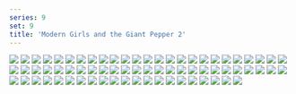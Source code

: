 ```yaml
---
series: 9
set: 9
title: 'Modern Girls and the Giant Pepper 2'
---
```


![](../../../../assets/modern-fried-snake/part-9/modern674-chapter6cover2.jpg)
![](../../../../assets/modern-fried-snake/part-9/modern675.jpg)
![](../../../../assets/modern-fried-snake/part-9/modern676.jpg)
![](../../../../assets/modern-fried-snake/part-9/modern677.jpg)
![](../../../../assets/modern-fried-snake/part-9/modern678.jpg)
![](../../../../assets/modern-fried-snake/part-9/modern679.jpg)
![](../../../../assets/modern-fried-snake/part-9/modern680.jpg)
![](../../../../assets/modern-fried-snake/part-9/modern681.jpg)
![](../../../../assets/modern-fried-snake/part-9/modern682.jpg)
![](../../../../assets/modern-fried-snake/part-9/modern683.jpg)
![](../../../../assets/modern-fried-snake/part-9/modern684.jpg)
![](../../../../assets/modern-fried-snake/part-9/modern685.jpg)
![](../../../../assets/modern-fried-snake/part-9/modern686.jpg)
![](../../../../assets/modern-fried-snake/part-9/modern687.jpg)
![](../../../../assets/modern-fried-snake/part-9/modern688.jpg)
![](../../../../assets/modern-fried-snake/part-9/modern689.jpg)
![](../../../../assets/modern-fried-snake/part-9/modern690.jpg)
![](../../../../assets/modern-fried-snake/part-9/modern691.jpg)
![](../../../../assets/modern-fried-snake/part-9/modern692.jpg)
![](../../../../assets/modern-fried-snake/part-9/modern693.jpg)
![](../../../../assets/modern-fried-snake/part-9/modern694.jpg)
![](../../../../assets/modern-fried-snake/part-9/modern695.jpg)
![](../../../../assets/modern-fried-snake/part-9/modern696.jpg)
![](../../../../assets/modern-fried-snake/part-9/modern697.jpg)
![](../../../../assets/modern-fried-snake/part-9/modern698.jpg)
![](../../../../assets/modern-fried-snake/part-9/modern699.jpg)
![](../../../../assets/modern-fried-snake/part-9/modern700.jpg)
![](../../../../assets/modern-fried-snake/part-9/modern701.jpg)
![](../../../../assets/modern-fried-snake/part-9/modern702.jpg)
![](../../../../assets/modern-fried-snake/part-9/modern703.jpg)
![](../../../../assets/modern-fried-snake/part-9/modern704.jpg)
![](../../../../assets/modern-fried-snake/part-9/modern705.jpg)
![](../../../../assets/modern-fried-snake/part-9/modern706.jpg)
![](../../../../assets/modern-fried-snake/part-9/modern707.jpg)
![](../../../../assets/modern-fried-snake/part-9/modern708.jpg)
![](../../../../assets/modern-fried-snake/part-9/modern709.jpg)
![](../../../../assets/modern-fried-snake/part-9/modern710.jpg)
![](../../../../assets/modern-fried-snake/part-9/modern711.jpg)
![](../../../../assets/modern-fried-snake/part-9/modern712.jpg)
![](../../../../assets/modern-fried-snake/part-9/modern713.jpg)
![](../../../../assets/modern-fried-snake/part-9/modern714.jpg)
![](../../../../assets/modern-fried-snake/part-9/modern715.jpg)
![](../../../../assets/modern-fried-snake/part-9/modern716.jpg)
![](../../../../assets/modern-fried-snake/part-9/modern717.jpg)
![](../../../../assets/modern-fried-snake/part-9/modern718.jpg)
![](../../../../assets/modern-fried-snake/part-9/modern719.jpg)
![](../../../../assets/modern-fried-snake/part-9/modern720.jpg)
![](../../../../assets/modern-fried-snake/part-9/modern721.jpg)
![](../../../../assets/modern-fried-snake/part-9/modern722.jpg)
![](../../../../assets/modern-fried-snake/part-9/modern723.jpg)
![](../../../../assets/modern-fried-snake/part-9/modern724.jpg)
![](../../../../assets/modern-fried-snake/part-9/modern725.jpg)
![](../../../../assets/modern-fried-snake/part-9/modern726.jpg)
![](../../../../assets/modern-fried-snake/part-9/modern727.jpg)
![](../../../../assets/modern-fried-snake/part-9/modern728.jpg)
![](../../../../assets/modern-fried-snake/part-9/modern729.jpg)
![](../../../../assets/modern-fried-snake/part-9/modern730.jpg)
![](../../../../assets/modern-fried-snake/part-9/modern731.jpg)
![](../../../../assets/modern-fried-snake/part-9/modern732.jpg)
![](../../../../assets/modern-fried-snake/part-9/modern733.jpg)
![](../../../../assets/modern-fried-snake/part-9/modern734.jpg)
![](../../../../assets/modern-fried-snake/part-9/modern735.jpg)
![](../../../../assets/modern-fried-snake/part-9/modern736.jpg)
![](../../../../assets/modern-fried-snake/part-9/modern737.jpg)
![](../../../../assets/modern-fried-snake/part-9/modern738.jpg)
![](../../../../assets/modern-fried-snake/part-9/modern739.jpg)
![](../../../../assets/modern-fried-snake/part-9/modern740.jpg)
![](../../../../assets/modern-fried-snake/part-9/modern741.jpg)
![](../../../../assets/modern-fried-snake/part-9/modern742.jpg)
![](../../../../assets/modern-fried-snake/part-9/modern743.jpg)
![](../../../../assets/modern-fried-snake/part-9/modern744.jpg)
